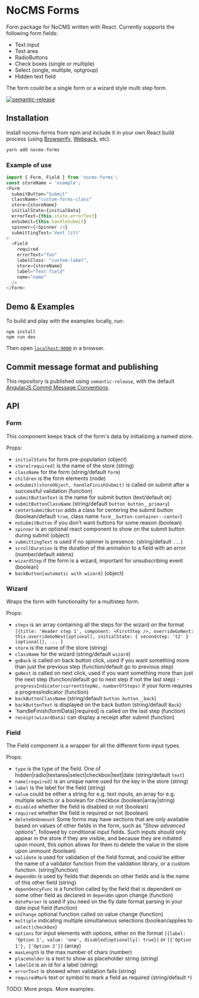# NoCMS Forms
Form package for NoCMS written with React. Currently supports the following form fields:

* Text input
* Text area
* RadioButtons
* Check boxes (single or multiple)
* Select (single, multiple, optgroup)
* Hidden text field

The form could be a single form or a wizard style multi step form.

[![semantic-release](https://img.shields.io/badge/%20%20%F0%9F%93%A6%F0%9F%9A%80-semantic--release-e10079.svg)](https://github.com/semantic-release/semantic-release)

## Installation
Install nocms-forms from npm and include it in your own React build process (using [Browserify](http://browserify.org), [Webpack](http://webpack.github.io/), etc).

```sh
yarn add nocms-forms
```

### Example of use

```js
import { Form, Field } from 'nocms-forms';
const storeName = 'example';
<Form
  submitButton="Submit"
  className="custom-forms-class"
  store={storeName}
  initialState={initialData}
  errorText={this.state.errorText}
  onSubmit={this.handleSubmit}
  spinner={<Spinner />}
  submittingText='Vent litt'
>
  <Field
    required
    errorText="foo"
    labelClass: "custom-label",
    store={storeName}
    label="Text field"
    name="name"
  />
</Form>
```

## Demo & Examples
To build and play with the examples locally, run:

```
npm install
npm run dev
```

Then open [`localhost:9000`](http://localhost:9000) in a browser.

## Commit message format and publishing

This repository is published using `semantic-release`, with the default [AngularJS Commit Message Conventions](https://docs.google.com/document/d/1QrDFcIiPjSLDn3EL15IJygNPiHORgU1_OOAqWjiDU5Y/edit).

## API

### Form
This component keeps track of the form's data by initializing a named store.

Props:
- `initialState` for form pre-population (object)
- `store[required]` is the name of the store (string)
- `className` for the form (string/default `form`)
- `children` is the form elements (node)
- `onSubmit(storeObject, handleFinishSubmit)` is called on submit after a successful validation (function)
- `submitButtonText` is the name for submit button (text/default `OK`)
- `submitButtonClassName` (string/default `button button__primary`)
- `centerSubmitButton` adds a class for centering the submit button (boolean/default `true`, class name `form__button-container--center`)
- `noSubmitButton` if you don't want buttons for some reason (boolean)
- `spinner` is an optional react component to show on the submit button during submit (object)
- `submittingText` is used if no spinner is presence. (string/default `...`)
- `scrollDuration` is the duration of the animation to a field with an error (number/default `400`ms)
- `wizardStep` if the form is a wizard, important for unsubscribing event (boolean)
- `backButton[automatic with wizard]` (object)

### Wizard
Wraps the form with functionality for a multistep form.

Props:
- `steps` is an array containing all the steps for the wizard on the format `[{title: 'Header step 1', component: <FirstStep />, overrideGoNext: this.overrideGoNext[optional], initialState: { secondstep: 't2' }[optional]}, ... ]`
- `store` is the name of the store (string)
- `className` for the wizard (string/default `wizard`)
- `goBack` is called on back button click, used if you want something more than just the previous step (function/default go to previous step)
- `goNext` is called on next click, used if you want something more than just the next step (function/default go to next step if not the last step)
-`progressIndicator(currentStepNo, numberOfSteps)` if your form requires a progressIndicator (function)
- `backButtonClassName` (string/default `button button__back`)
- `backButtonText` is displayed on the back button (string/default `Back`)
- `handleFinish(formData)[required] is called on the last step (function)
- `receipt(wizardData)` can display a receipt after submit (function)

### Field
The Field component is a wrapper for all the different form input types.

Props:
- `type` is the type of the field. One of hidden|radio|textarea|select|checkbox|text|date (string/default `text`)
- `name[required]` is an unique name used for the key in the store (string)
- `label` is the label for the field (string)
- `value` could be either a string for e.g. text inputs, an array for e.g. multiple selects or a boolean for checkbox (boolean|array|string)
- `disabled` whether the field is disabled or not (boolean)
- `required` whether the field is required or not (boolean)
- `deleteOnUnmount` Some forms may have sections that are only available based on values of other fields in the form, such as *"Show advanced options"*, followed by conditional input fields. Such inputs should only appear in the store if they are visible, and because they are initiated upon mount, this option allows for them to delete the value in the store upon unmount (boolean)
- `validate` is used for validation of the field format, and could be either the name of a validator function from the validation library, or a custom function. (string|function)
- `dependOn` is used by fields that depends on other fields and is the name of this other field (string)
- `dependencyFunc` is a function called by the field that is dependent on some other field as declared in `dependOn` upon change (function)
- `dateParser` is used if you need on the fly date format parsing in your date input field (function)
- `onChange` optional function called on value change (function)
- `multiple` indicating multiple simultaneous selections (boolean/applies to `select|checkbox`)
- `options` for input elements with options, either on the format `[{label: 'Option 1', value: 'one', disabled[optionally]: true}]` or `[{'Option 1'}, {'Option 2'}]` (array)
- `maxLength` is the max number of chars (number)
- `placeholder` is a text to show as placeholder string (string)
- `labelId` is an id for a label (string)
- `errorText` is showed when validation fails (string)
- `requiredMark` text or symbol to mark a field as required (string/default `*`)

TODO: More props. More examples.
